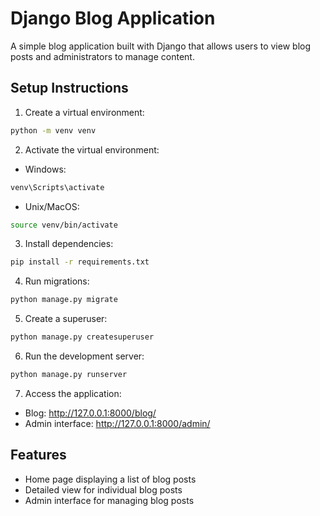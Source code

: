 # Django Blog Application

A simple blog application built with Django that allows users to view blog posts and administrators to manage content.

## Setup Instructions

1. Create a virtual environment:
```bash
python -m venv venv
```

2. Activate the virtual environment:
- Windows:
```bash
venv\Scripts\activate
```
- Unix/MacOS:
```bash
source venv/bin/activate
```

3. Install dependencies:
```bash
pip install -r requirements.txt
```

4. Run migrations:
```bash
python manage.py migrate
```

5. Create a superuser:
```bash
python manage.py createsuperuser
```

6. Run the development server:
```bash
python manage.py runserver
```

7. Access the application:
- Blog: http://127.0.0.1:8000/blog/
- Admin interface: http://127.0.0.1:8000/admin/

## Features

- Home page displaying a list of blog posts
- Detailed view for individual blog posts
- Admin interface for managing blog posts 